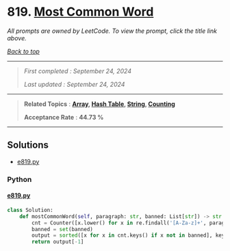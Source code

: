 # 819. [Most Common Word](<https://leetcode.com/problems/most-common-word>)

*All prompts are owned by LeetCode. To view the prompt, click the title link above.*

*[Back to top](<../README.md>)*

------

> *First completed : September 24, 2024*
>
> *Last updated : September 24, 2024*

------

> **Related Topics** : **[Array](<by_topic/Array.md>), [Hash Table](<by_topic/Hash Table.md>), [String](<by_topic/String.md>), [Counting](<by_topic/Counting.md>)**
>
> **Acceptance Rate** : **44.73 %**

------

## Solutions

- [e819.py](<../my-submissions/e819.py>)
### Python
#### [e819.py](<../my-submissions/e819.py>)
```Python
class Solution:
    def mostCommonWord(self, paragraph: str, banned: List[str]) -> str:
        cnt = Counter([x.lower() for x in re.findall('[A-Za-z]+', paragraph)])
        banned = set(banned)
        output = sorted([x for x in cnt.keys() if x not in banned], key=lambda x: cnt[x])
        return output[-1]

```

